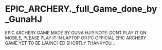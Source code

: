 # EPIC_ARCHERY._full_Game_done_by_GunaHJ
EPIC ARCHERY GAME MADE BY GUNA HJ!!! NOTE: DONT PLAY IT ON MOBILE, PLEASE PLAY IT IN LAPTOP OR PC OFFICIAL EPIC ARCHERY GAME YET TO BE LAUNCHED SHORTLY  THANKYOU...
